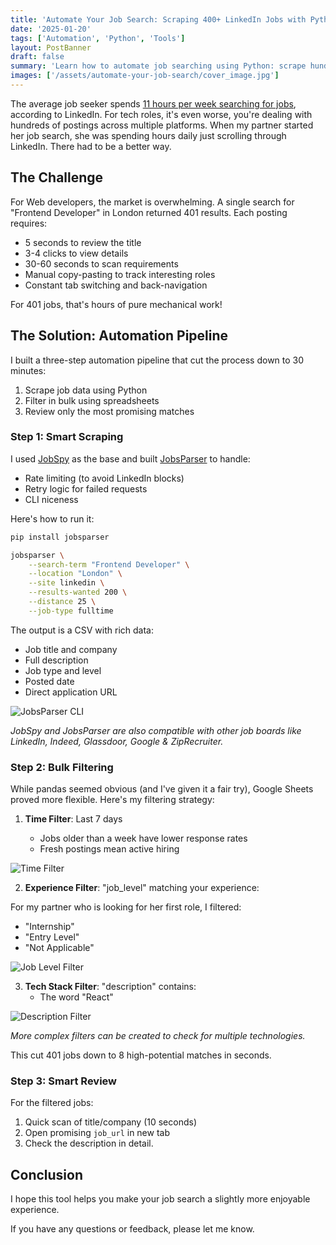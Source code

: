 ```yaml
---
title: 'Automate Your Job Search: Scraping 400+ LinkedIn Jobs with Python'
date: '2025-01-20'
tags: ['Automation', 'Python', 'Tools']
layout: PostBanner
draft: false
summary: 'Learn how to automate job searching using Python: scrape hundreds of jobs, filter efficiently, and find the perfect role faster.'
images: ['/assets/automate-your-job-search/cover_image.jpg']
---
```


The average job seeker spends [11 hours per week searching for jobs](https://www.linkedin.com/pulse/how-many-hours-per-week-should-one-dedicate-job-search-bob-mcintosh/), according to LinkedIn. For tech roles, it's even worse, you're dealing with hundreds of postings across multiple platforms. When my partner started her job search, she was spending hours daily just scrolling through LinkedIn. There had to be a better way.

## The Challenge

For Web developers, the market is overwhelming. A single search for "Frontend Developer" in London returned 401 results. Each posting requires:

- 5 seconds to review the title
- 3-4 clicks to view details
- 30-60 seconds to scan requirements
- Manual copy-pasting to track interesting roles
- Constant tab switching and back-navigation

For 401 jobs, that's hours of pure mechanical work!

## The Solution: Automation Pipeline

I built a three-step automation pipeline that cut the process down to 30 minutes:

1. Scrape job data using Python
2. Filter in bulk using spreadsheets
3. Review only the most promising matches

### Step 1: Smart Scraping

I used [JobSpy](https://github.com/Bunsly/JobSpy) as the base and built [JobsParser](https://github.com/FranciscoMoretti/jobsparser) to handle:

- Rate limiting (to avoid LinkedIn blocks)
- Retry logic for failed requests
- CLI niceness

Here's how to run it:

```bash
pip install jobsparser
```

```bash
jobsparser \
    --search-term "Frontend Developer" \
    --location "London" \
    --site linkedin \
    --results-wanted 200 \
    --distance 25 \
    --job-type fulltime
```

The output is a CSV with rich data:

- Job title and company
- Full description
- Job type and level
- Posted date
- Direct application URL

![JobsParser CLI](/assets/automate-your-job-search/jobsparser_cli.png)

_JobSpy and JobsParser are also compatible with other job boards like LinkedIn, Indeed, Glassdoor, Google & ZipRecruiter._

### Step 2: Bulk Filtering

While pandas seemed obvious (and I've given it a fair try), Google Sheets proved more flexible. Here's my filtering strategy:

1. **Time Filter**: Last 7 days

   - Jobs older than a week have lower response rates
   - Fresh postings mean active hiring

![Time Filter](/assets/automate-your-job-search/time_filter.gif)

2. **Experience Filter**: "job_level" matching your experience:

For my partner who is looking for her first role, I filtered:

- "Internship"
- "Entry Level"
- "Not Applicable"

![Job Level Filter](/assets/automate-your-job-search/job_level_filter.gif)

3. **Tech Stack Filter**: "description" contains:
   - The word "React"

![Description Filter](/assets/automate-your-job-search/description_filter.gif)

_More complex filters can be created to check for multiple technologies._

This cut 401 jobs down to 8 high-potential matches in seconds.

### Step 3: Smart Review

For the filtered jobs:

1. Quick scan of title/company (10 seconds)
2. Open promising `job_url` in new tab
3. Check the description in detail.

## Conclusion

I hope this tool helps you make your job search a slightly more enjoyable experience.

If you have any questions or feedback, please let me know.
